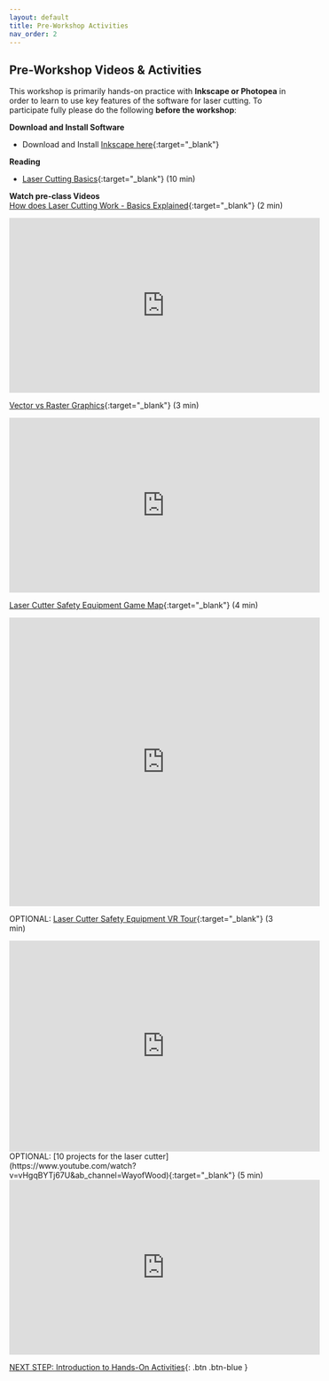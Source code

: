 ```yaml
---
layout: default
title: Pre-Workshop Activities
nav_order: 2
---
```

## Pre-Workshop Videos & Activities
This workshop is primarily hands-on practice with **Inkscape or Photopea** in order to learn to use key features of the software for laser cutting. To participate fully please do the following **before the workshop**:<script src="https://app.Lumi.education/api/v1/h5p/core/js/h5p-resizer.js" charset="UTF-8"></script>

**Download and Install Software**<br>
- Download and Install [Inkscape here](https://inkscape.org/release/){:target="_blank"}

**Reading**<br>
- [Laser Cutting Basics](https://www.instructables.com/id/Laser-Cutting-Basics/){:target="_blank"} (10 min)

**Watch pre-class Videos**<br>
[How does Laser Cutting Work - Basics Explained](https://www.youtube.com/watch?v=SIjUVCho_xU&ab_channel=TrotecLaser){:target="_blank"} (2 min)<br>
<iframe width="560" height="315" src="https://www.youtube.com/embed/SIjUVCho_xU" title="YouTube video player" frameborder="0" allow="accelerometer; autoplay; clipboard-write; encrypted-media; gyroscope; picture-in-picture" allowfullscreen></iframe>

[Vector vs Raster Graphics](https://www.youtube.com/watch?v=p2thSkOa_Xg&ab_channel=BuddyMedia){:target="_blank"} (3 min)<br>
<iframe width="560" height="315" src="https://www.youtube.com/embed/p2thSkOa_Xg" title="YouTube video player" frameborder="0" allow="accelerometer; autoplay; clipboard-write; encrypted-media; gyroscope; picture-in-picture" allowfullscreen></iframe>

[Laser Cutter Safety Equipment Game Map](https://app.Lumi.education/run/ZMFQSz){:target="_blank"} (4 min)<br>
<iframe src="https://app.Lumi.education/api/v1/run/ZMFQSz/embed" width="560" height="520" frameborder="0" allowfullscreen="allowfullscreen" allow="geolocation *; microphone *; camera *; midi *; encrypted-media *"></iframe>

OPTIONAL: [Laser Cutter Safety Equipment VR Tour](https://app.Lumi.education/run/CueT33){:target="_blank"} (3 min)<br>
<iframe src="https://app.Lumi.education/api/v1/run/CueT33/embed" width="560" height="380" frameborder="0" allowfullscreen="allowfullscreen" allow="geolocation *; microphone *; camera *; midi *; encrypted-media *"></iframe>
OPTIONAL: [10 projects for the laser cutter](https://www.youtube.com/watch?v=vHgqBYTj67U&ab_channel=WayofWood){:target="_blank"} (5 min)<br>
<iframe width="560" height="315" src="https://www.youtube.com/embed/vHgqBYTj67U" title="10 projects for the laser cutter" frameborder="0" allow="accelerometer; autoplay; clipboard-write; encrypted-media; gyroscope; picture-in-picture" allowfullscreen></iframe>

[NEXT STEP: Introduction to Hands-On Activities](activities-intro.html){: .btn .btn-blue }
